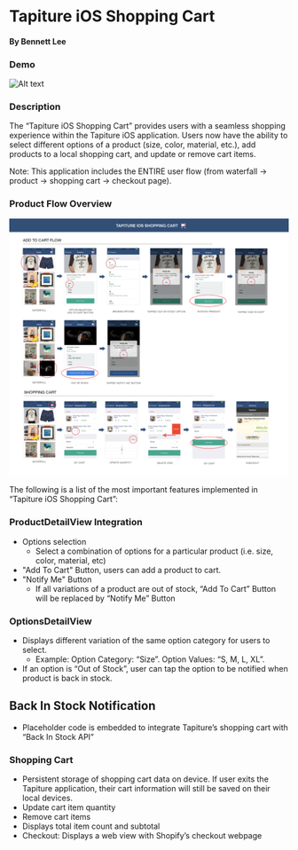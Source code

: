 # Tapiture iOS Shopping Cart
#### By Bennett Lee

### Demo

![Alt text](demo.gif)

### Description
The “Tapiture iOS Shopping Cart” provides users with a seamless shopping experience within the Tapiture iOS application. Users now have the ability to select different options of a product (size, color, material, etc.), add products to a local shopping cart, and update or remove cart items.

Note: This application includes the ENTIRE user flow (from waterfall -> product -> shopping cart -> checkout page).

### Product Flow Overview

![Alt text](Shopping-Cart-Flow.png)

The following is a list of the most important features implemented in “Tapiture iOS Shopping Cart”:

### ProductDetailView Integration
* Options selection
	* Select a combination of options for a particular product (i.e. size, color, material, etc)
* "Add To Cart" Button, users can add a product to cart.
* "Notify Me" Button
	* If all variations of a product are out of stock, “Add To Cart” Button will be replaced by “Notify Me” Button

### OptionsDetailView
* Displays different variation of the same option category for users to select.
	* Example: Option Category: “Size”. Option Values: “S, M, L, XL”.
* If an option is “Out of Stock”, user can tap the option to be notified when product is back in stock.

## Back In Stock Notification
* Placeholder code is embedded to integrate Tapiture’s shopping cart with “Back In Stock API”

### Shopping Cart
* Persistent storage of shopping cart data on device. If user exits the Tapiture application, their cart information will still be saved on their local devices.
* Update cart item quantity
* Remove cart items
* Displays total item count and subtotal
* Checkout: Displays a web view with Shopify’s checkout webpage



